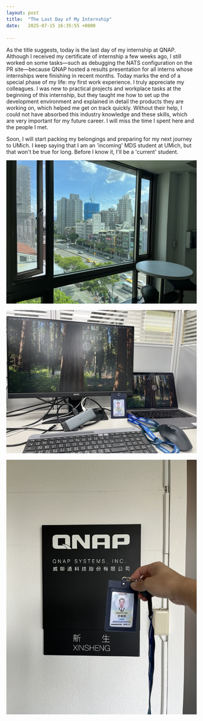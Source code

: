 ```yaml
---
layout: post
title:  "The Last Day of My Internship"
date:   2025-07-15 16:35:55 +0800

---
```



As the title suggests, today is the last day of my internship at QNAP. Although I received my certificate of internship a few weeks ago, I still worked on some tasks—such as debugging the NATS configuration on the PR site—because QNAP hosted a results presentation for all interns whose internships were finishing in recent months. Today marks the end of a special phase of my life: my first work experience. I truly appreciate my colleagues. I was new to practical projects and workplace tasks at the beginning of this internship, but they taught me how to set up the development environment and explained in detail the products they are working on, which helped me get on track quickly. Without their help, I could not have absorbed this industry knowledge and these skills, which are very important for my future career. I will miss the time I spent here and the people I met.

Soon, I will start packing my belongings and preparing for my next journey to UMich. I keep saying that I am an 'incoming' MDS student at UMich, but that won't be true for long. Before I know it, I'll be a 'current' student.

![The Last Day of My Internship in QNAP](/assets/images/8cFGSnjk.jpg)

![The Last Day of My Internship in QNAP](/assets/images/kHz6cSRG.jpg)

![The Last Day of My Internship in QNAP](/assets/images/y1gu5HBT.jpg)

